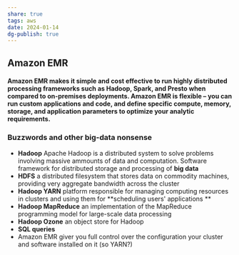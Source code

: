 ```yaml
---
share: true
tags: aws
date: 2024-01-14
dg-publish: true
---
```


## Amazon EMR
#### Amazon EMR makes it simple and cost effective to run highly distributed processing frameworks such as Hadoop, Spark, and Presto when compared to on-premises deployments. Amazon EMR is flexible – you can run custom applications and code, and define specific compute, memory, storage, and application parameters to optimize your analytic requirements.

### Buzzwords and other big-data nonsense
* **Hadoop** Apache Hadoop is a distributed system to solve problems involving massive ammounts of data and computation. Software framework for distributed storage and processing of **big data**
* **HDFS** a distributed filesystem that stores data on commodity machines, providing very aggregate bandwidth across the cluster
* **Hadoop YARN** platform responsible for managing computing resources in clusters and using them for **scheduling users' applications **
* **Hadoop MapReduce** an implementation of the MapReduce programming model for large-scale data processing
* **Hadoop Ozone** an object store for Hadoop
* **SQL queries**
* Amazon EMR giver you full control over the configuration your cluster and software installed on it (so YARN?)
